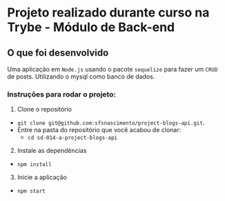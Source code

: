 # Projeto realizado durante curso na Trybe - Módulo de Back-end

## O que foi desenvolvido
Uma aplicação em `Node.js` usando o pacote `sequelize` para fazer um `CRUD` de posts. Utilizando o mysql como banco de dados.

### Instruções para rodar o projeto:

1. Clone o repositório
  * `git clone git@github.com:sfsnascimento/project-blogs-api.git`.
  * Entre na pasta do repositório que você acabou de clonar:
    * `cd sd-014-a-project-blogs-api`

2. Instale as dependências
  * `npm install`

3. Inicie a aplicação
  * `npm start`
 
